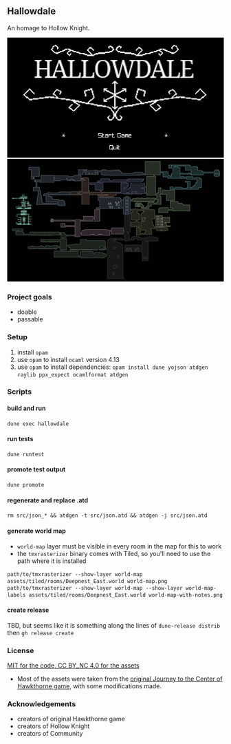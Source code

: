 
## Hallowdale

An homage to Hollow Knight.

![main menu screenshot](./assets/main-menu-screenshot.png)
![world map screenshot](./world-map.png)

### Project goals

- doable
- passable

### Setup

1. install `opam`
2. use `opam` to install `ocaml` version 4.13
3. use `opam` to install dependencies: `opam install dune yojson atdgen raylib ppx_expect ocamlformat atdgen`

### Scripts

#### build and run

```
dune exec hallowdale
```

#### run tests

```
dune runtest
```

#### promote test output

```
dune promote
```

#### regenerate and replace .atd

```
rm src/json_* && atdgen -t src/json.atd && atdgen -j src/json.atd
```

#### generate world map

- `world-map` layer must be visible in every room in the map for this to work
- the `tmxrasterizer` binary comes with Tiled, so you'll need to use the path where it is installed

```
path/to/tmxrasterizer --show-layer world-map assets/tiled/rooms/Deepnest_East.world world-map.png
path/to/tmxrasterizer --show-layer world-map --show-layer world-map-labels assets/tiled/rooms/Deepnest_East.world world-map-with-notes.png
```

#### create release

TBD, but seems like it is something along the lines of `dune-release distrib` then `gh release create`

### License

[MIT for the code, CC BY_NC 4.0 for the assets](LICENSE.md)

- Most of the assets were taken from the [original Journey to the Center of Hawkthorne game](https://github.com/hawkthorne/hawkthorne-journey/tree/master/src/images), with some modifications made.

### Acknowledgements

- creators of original Hawkthorne game
- creators of Hollow Knight
- creators of Community
